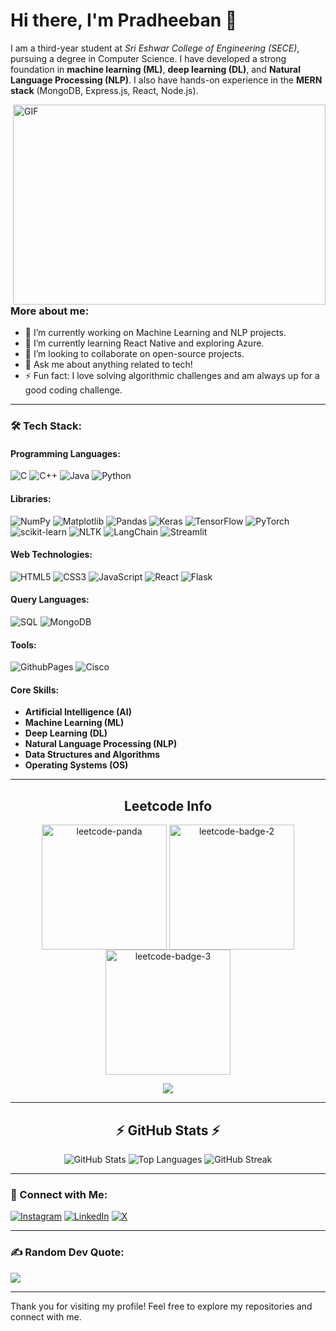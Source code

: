 # Hi there, I'm Pradheeban 👋

I am a third-year student at *Sri Eshwar College of Engineering (SECE)*, pursuing a degree in Computer Science.  I have developed a strong foundation in **machine learning (ML)**, **deep learning (DL)**, and **Natural Language Processing (NLP)**. I also have hands-on experience in the **MERN stack** (MongoDB, Express.js, React, Node.js).

<img align="right" alt="GIF" src="" width="500" height="320" />

### More about me:
- 🔭 I’m currently working on Machine Learning and NLP projects.
- 🌱 I’m currently learning React Native and exploring Azure.
- 👯 I’m looking to collaborate on open-source projects.
- 💬 Ask me about anything related to tech!
- ⚡ Fun fact: I love solving algorithmic challenges and am always up for a good coding challenge.
  
---

### 🛠 Tech Stack:

#### **Programming Languages:**
![C](https://img.shields.io/badge/c-%2300599C.svg?style=for-the-badge&logo=c&logoColor=white)
![C++](https://img.shields.io/badge/c++-%2300599C.svg?style=for-the-badge&logo=c%2B%2B&logoColor=white)
![Java](https://img.shields.io/badge/java-%23ED8B00.svg?style=for-the-badge&logo=openjdk&logoColor=white)
![Python](https://img.shields.io/badge/python-3670A0?style=for-the-badge&logo=python&logoColor=ffdd54)

#### **Libraries:**
![NumPy](https://img.shields.io/badge/numpy-%23013243.svg?style=for-the-badge&logo=numpy&logoColor=white)
![Matplotlib](https://img.shields.io/badge/Matplotlib-%23ffffff.svg?style=for-the-badge&logo=Matplotlib&logoColor=black)
![Pandas](https://img.shields.io/badge/pandas-%23150458.svg?style=for-the-badge&logo=pandas&logoColor=white)
![Keras](https://img.shields.io/badge/Keras-%23D00000.svg?style=for-the-badge&logo=Keras&logoColor=white)
![TensorFlow](https://img.shields.io/badge/TensorFlow-%23FF6F00.svg?style=for-the-badge&logo=TensorFlow&logoColor=white)
![PyTorch](https://img.shields.io/badge/PyTorch-%23EE4C2C.svg?style=for-the-badge&logo=PyTorch&logoColor=white)
![scikit-learn](https://img.shields.io/badge/scikit--learn-%23F7931E.svg?style=for-the-badge&logo=scikit-learn&logoColor=white)
![NLTK](https://img.shields.io/badge/NLTK-%2302b875.svg?style=for-the-badge&logo=nltk&logoColor=white)
![LangChain](https://img.shields.io/badge/LangChain-%23497FBE.svg?style=for-the-badge&logo=langchain&logoColor=white)
![Streamlit](https://img.shields.io/badge/Streamlit-%23FF4B4B.svg?style=for-the-badge&logo=streamlit&logoColor=white)


#### **Web Technologies:**
![HTML5](https://img.shields.io/badge/HTML5-%23E34F26.svg?style=for-the-badge&logo=html5&logoColor=white)
![CSS3](https://img.shields.io/badge/CSS3-%231572B6.svg?style=for-the-badge&logo=css3&logoColor=white)
![JavaScript](https://img.shields.io/badge/javascript-%23323330.svg?style=for-the-badge&logo=javascript&logoColor=%23F7DF1E)
![React](https://img.shields.io/badge/React-%2361DAFB.svg?style=for-the-badge&logo=react&logoColor=black)
![Flask](https://img.shields.io/badge/flask-%23000.svg?style=for-the-badge&logo=flask&logoColor=white)

#### **Query Languages:**
![SQL](https://img.shields.io/badge/mysql-4479A1.svg?style=for-the-badge&logo=mysql&logoColor=white)
![MongoDB](https://img.shields.io/badge/MongoDB-%234ea94b.svg?style=for-the-badge&logo=mongodb&logoColor=white)

#### **Tools:**
![GithubPages](https://img.shields.io/badge/github%20pages-121013?style=for-the-badge&logo=github&logoColor=white)
![Cisco](https://img.shields.io/badge/cisco-%23049fd9.svg?style=for-the-badge&logo=cisco&logoColor=black)

#### **Core Skills:**
- **Artificial Intelligence (AI)**
- **Machine Learning (ML)**
- **Deep Learning (DL)**
- **Natural Language Processing (NLP)**
- **Data Structures and Algorithms**
- **Operating Systems (OS)**

---

<h2 align="center">Leetcode Info</h2>  
<p align="center">
  <a href="https://leetcode.com/u/pradheeban15/" target="_blank"><img align="center" src="https://assets.leetcode.com/static_assets/others/Introduction_to_Pandas.gif" alt="leetcode-panda" height="200" width="200" /></a>
  <a href="https://leetcode.com/u/pradheeban15/" target="_blank"><img align="center" src="https://assets.leetcode.com/static_assets/marketing/2024-50.gif" alt="leetcode-badge-2" height="200" width="200" /></a>
  <a href="https://leetcode.com/u/pradheeban15/" target="_blank"><img align="center" src="https://assets.leetcode.com/static_assets/marketing/2024-100-new.gif" alt="leetcode-badge-3" height="200" width="200" /></a>
</p>
<p align="center">
  <img align="top" flex-grow="1" src="https://leetcard.jacoblin.cool/pradheeban15?theme=dark&font=Nunito&ext=heatmap" />  
</p>

---

<h2 align="center">⚡ GitHub Stats ⚡</h2>  

<div align="center">
  
![GitHub Stats](https://github-readme-stats.vercel.app/api?username=PradheebanAnandhan&show_icons=true&theme=radical)
![Top Languages](https://github-readme-stats.vercel.app/api/top-langs/?username=PradheebanAnandhan&layout=compact)
![GitHub Streak](https://github-readme-streak-stats.herokuapp.com/?user=PradheebanAnandhan)

</div>

---

### 🔗 Connect with Me:
[![Instagram](https://img.shields.io/badge/Instagram-%23E4405F.svg?logo=Instagram&logoColor=white)](https://instagram.com/) 
[![LinkedIn](https://img.shields.io/badge/LinkedIn-%230077B5.svg?logo=linkedin&logoColor=white)](https://www.linkedin.com/in/pradheeban/)
[![X](https://img.shields.io/badge/X-black.svg?logo=X&logoColor=white)](https://x.com/@) 

---

### ✍ Random Dev Quote:
![](https://quotes-github-readme.vercel.app/api?type=horizontal&theme=radical)

---

Thank you for visiting my profile! Feel free to explore my repositories and connect with me.
